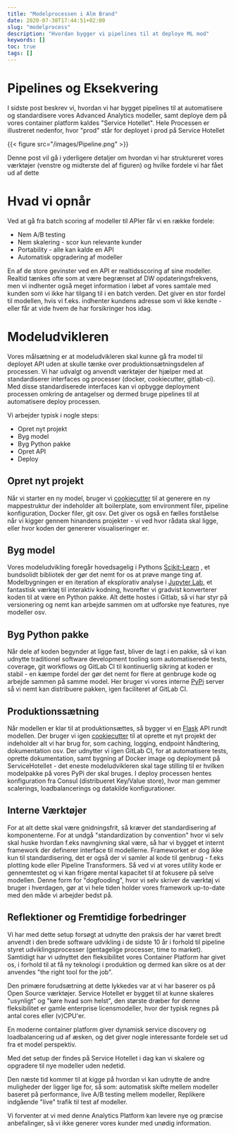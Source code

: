 ```yaml
---
title: "Modelprocessen i Alm Brand"
date: 2020-07-30T17:44:51+02:00
slug: "modelprocess"
description: "Hvordan bygger vi pipelines til at deploye ML mod"
keywords: []
toc: true
tags: []
---
```


# Pipelines og Eksekvering

I sidste post beskrev vi, hvordan vi har bygget pipelines til at
automatisere og standardisere vores Advanced Analytics modeller, samt
deploye dem på vores container platform kaldes "Service Hotellet". Hele
Processen er illustreret nedenfor, hvor "prod" står for deployet i prod
på Service Hotellet

{{< figure src="/images/Pipeline.png" >}}

Denne post vil gå i yderligere detaljer om hvordan vi har struktureret
vores værktøjer (venstre og midterste del af figuren) og hvilke fordele
vi har fået ud af dette

# Hvad vi opnår

Ved at gå fra batch scoring af modeller til APIer får vi en række
fordele:

-   Nem A/B testing
-   Nem skalering - scor kun relevante kunder
-   Portability - alle kan kalde en API
-   Automatisk opgradering af modeller


En af de store gevinster ved en API er realtidsscoring af sine
modeller. Realtid tænkes ofte som at være begrænset af DW
opdateringsfrekvens, men vi indhenter også meget information i løbet af
vores samtale med kunden som vi ikke har tilgang til i en batch verden.
Det giver en stor fordel til modellen, hvis vi f.eks. indhenter kundens
adresse som vi ikke kendte - eller får at vide hvem de har forsikringer
hos idag.

# Modeludvikleren

Vores målsætning er at modeludvikleren skal kunne gå fra model til
deployet API uden at skulle tænke over produktionsætningsdelen af
processen. Vi har udvalgt og anvendt værktøjer der hjælper med at
standardiserer interfaces og processer (docker, cookiecutter,
gitlab-ci). Med disse standardiserede interfaces kan vi opbygge
deployment processen omkring de antagelser og dermed bruge pipelines til
at automatisere deploy processen.

Vi arbejder typisk i nogle steps:

-   Opret nyt projekt
-   Byg model
-   Byg Python pakke
-   Opret API
-   Deploy

## Opret nyt projekt
Når vi starter en ny model, bruger vi 
[cookiecutter](https://www.google.com/url?q=https://github.com/audreyr/cookiecutter&sa=D&ust=1546517612333000)
til at generere en ny mappestruktur der indeholder alt
boilerplate, som environment filer, pipeline konfiguration, Docker
filer, git osv. Det giver os også en fælles forståelse når vi kigger
gennem hinandens projekter - vi ved hvor rådata skal ligge, eller hvor
koden der genererer visualiseringer er.

## Byg model

Vores modeludvikling foregår hovedsagelig i Pythons
[Scikit-Learn](https://www.google.com/url?q=http://scikit-learn.org/&sa=D&ust=1546517612334000)
, et bundsolidt bibliotek der gør det nemt for os at prøve mange
ting af. Modelbygningen er en iteration af eksplorativ analyse i
[Jupyter
Lab](https://www.google.com/url?q=https://github.com/jupyterlab/jupyterlab&sa=D&ust=1546517612334000), et fantastisk værktøj til interaktiv kodning, hvorefter vi
gradvist konverterer koden til at være en Python pakke. Alt dette hostes
i Gitlab, så vi har styr på versionering og nemt kan arbejde sammen om
at udforske nye features, nye modeller osv.

## Byg Python pakke

Når dele af koden begynder at ligge fast, bliver de lagt i en pakke, så
vi kan udnytte traditionel software development tooling som
automatiserede tests, coverage, git workflows og GitLab CI til
kontinuerlig sikring at koden er stabil - en kæmpe fordel der gør det
nemt for flere at genbruge kode og arbejde sammen på samme model. Her
bruger vi vores interne
[PyPi](https://www.google.com/url?q=https://pypi.org/&sa=D&ust=1546517612334000) server så vi nemt kan distribuere pakken, igen faciliteret af
GitLab CI.

## Produktionssætning
Når modellen er klar til at produktionsættes, så bygger vi en 
[Flask](https://www.google.com/url?q=http://flask.pocoo.org/&sa=D&ust=1546517612335000) API rundt modellen. Der bruger vi igen 
[cookiecutter](https://www.google.com/url?q=https://github.com/audreyr/cookiecutter&sa=D&ust=1546517612335000)
til at oprette et nyt projekt der indeholder alt vi har brug
for, som caching, logging, endpoint håndtering, dokumentation osv. Der
udnytter vi igen GitLab CI, for at automatisere tests, oprette
dokumentation, samt bygning af Docker image og deployment på
ServiceHotellet - det eneste modeludvikleren skal tage stilling til er
hvilken modelpakke på vores PyPi der skal bruges. I deploy processen
hentes konfiguration fra Consul (distribueret Key/Value store), hvor man
gemmer scalerings, loadbalancerings og datakilde konfigurationer.

## Interne Værktøjer

For at alt dette skal være gnidningsfrit, så kræver det standardisering
af komponenterne. For at undgå "standardization by convention" hvor vi
selv skal huske hvordan f.eks navngivning skal være, så har vi bygget et
internt framework der definerer interface til modellerne. Frameworket er
dog ikke kun til standardisering, det er også der vi samler al kode til
genbrug - f.eks plotting kode eller Pipeline Transformers. Så ved vi at
vores utility kode er gennemtestet og vi kan frigøre mental kapacitet
til at fokusere på selve modellen. Denne form for "dogfooding", hvor vi
selv skriver de værktøj vi bruger i hverdagen, gør at vi hele tiden
holder vores framework up-to-date med den måde vi arbejder bedst
på.

## Reflektioner og Fremtidige forbedringer

Vi har med dette setup forsøgt at udnytte den praksis der har været
bredt anvendt i den brede software udvikling i de sidste 10 år i forhold
til pipeline styret udviklingsprocesser (gentagelige processer, time to
market). Samtidigt har vi udnyttet den fleksibilitet vores Container
Platform har givet os, i forhold til at få ny teknologi i produktion og
dermed kan sikre os at der anvendes "the right tool for the job".

Den primære forudsætning at dette lykkedes var at vi har baserer os på
Open Source værktøjer. Service Hotellet er bygget til at kunne skaleres
"usynligt" og "køre hvad som helst", den største dræber for denne
fleksibilitet er gamle enterprise licensmodeller, hvor der typisk regnes
på antal cores eller (v)CPU'er.

En moderne container platform giver dynamisk service discovery og
loadbalancering ud af æsken, og det giver nogle interessante fordele set
ud fra et model perspektiv.

Med det setup der findes på Service Hotellet i dag kan vi skalere og
opgradere til nye modeller uden nedetid.

Den næste tid kommer til at kigge på hvordan vi kan udnytte de andre
muligheder der ligger lige for, så som: automatisk skifte mellem
modeller baseret på performance, live A/B testing mellem modeller,
Replikere indgående "live" trafik til test af modeller.

Vi forventer at vi med denne Analytics Platform kan levere nye og
præcise anbefalinger, så vi ikke generer vores kunder med unødig
information.
